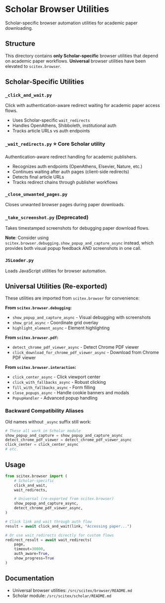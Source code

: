 # Scholar Browser Utilities

Scholar-specific browser automation utilities for academic paper downloading.

## Structure

This directory contains **only Scholar-specific** browser utilities that depend on academic paper workflows. **Universal** browser utilities have been elevated to `scitex.browser`.

## Scholar-Specific Utilities

### `_click_and_wait.py`
Click with authentication-aware redirect waiting for academic paper access flows.
- Uses Scholar-specific `wait_redirects`
- Handles OpenAthens, Shibboleth, institutional auth
- Tracks article URLs vs auth endpoints

### `_wait_redirects.py` ⭐ **Core Scholar utility**
Authentication-aware redirect handling for academic publishers.
- Recognizes auth endpoints (OpenAthens, Elsevier, Nature, etc.)
- Continues waiting after auth pages (client-side redirects)
- Detects final article URLs
- Tracks redirect chains through publisher workflows

### `_close_unwanted_pages.py`
Closes unwanted browser pages during paper downloads.

### `_take_screenshot.py` (Deprecated)
Takes timestamped screenshots for debugging paper download flows.

**Note**: Consider using `scitex.browser.debugging.show_popup_and_capture_async` instead, which provides both visual popup feedback AND screenshots in one call.

### `JSLoader.py`
Loads JavaScript utilities for browser automation.

## Universal Utilities (Re-exported)

These utilities are imported from `scitex.browser` for convenience:

**From `scitex.browser.debugging`:**
- `show_popup_and_capture_async` - Visual debugging with screenshots
- `show_grid_async` - Coordinate grid overlay
- `highlight_element_async` - Element highlighting

**From `scitex.browser.pdf`:**
- `detect_chrome_pdf_viewer_async` - Detect Chrome PDF viewer
- `click_download_for_chrome_pdf_viewer_async` - Download from Chrome PDF viewer

**From `scitex.browser.interaction`:**
- `click_center_async` - Click viewport center
- `click_with_fallbacks_async` - Robust clicking
- `fill_with_fallbacks_async` - Form filling
- `close_popups_async` - Handle cookie banners and modals
- `PopupHandler` - Advanced popup handling

### Backward Compatibility Aliases

Old names without `_async` suffix still work:
```python
# These all work in Scholar module
show_popup_and_capture = show_popup_and_capture_async
detect_chrome_pdf_viewer = detect_chrome_pdf_viewer_async
click_center = click_center_async
# etc.
```

## Usage

```python
from scitex.browser import (
    # Scholar-specific
    click_and_wait,
    wait_redirects,

    # Universal (re-exported from scitex.browser)
    show_popup_and_capture_async,
    detect_chrome_pdf_viewer_async,
)

# Click link and wait through auth flow
result = await click_and_wait(link, "Accessing paper...")

# Or use wait_redirects directly for custom flows
redirect_result = await wait_redirects(
    page,
    timeout=30000,
    auth_aware=True,
    show_progress=True
)
```

## Documentation

- Universal browser utilities: `/src/scitex/browser/README.md`
- Scholar module: `/src/scitex/scholar/README.md`

<!-- EOF -->
